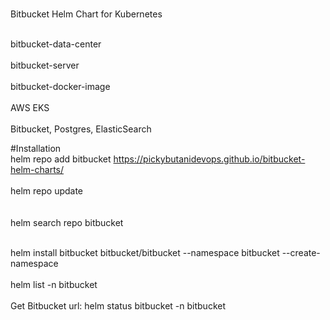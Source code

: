 <html>
<meta name="google-site-verification" content="njRQbFZ3zGpqwqbXCXkbZXPxNa0J8pxmPZ3LvFJr-wo" />
  <body>

<br>Bitbucket Helm Chart for Kubernetes</br>

<br>bitbucket-data-center</br>
<br>bitbucket-server</br>
<br>bitbucket-docker-image</br>
<br>AWS EKS</br>
<br>Bitbucket, Postgres, ElasticSearch</br>

#Installation
<br>helm repo add bitbucket https://pickybutanidevops.github.io/bitbucket-helm-charts/</br>
<br>helm repo update</br>																					
<br>helm search repo bitbucket</br>																				

<br>helm install bitbucket bitbucket/bitbucket --namespace bitbucket --create-namespace</br>
<br>helm list -n bitbucket</br>
<br>Get Bitbucket url: helm status bitbucket -n bitbucket</br>
</body>
</html>
